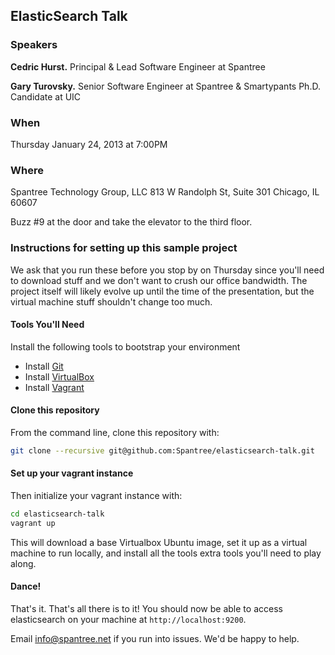 ## ElasticSearch Talk

### Speakers
**Cedric Hurst.** Principal & Lead Software Engineer at Spantree

**Gary Turovsky.** Senior Software Engineer at Spantree & Smartypants Ph.D. Candidate at UIC

### When

Thursday January 24, 2013 at 7:00PM

### Where

Spantree Technology Group, LLC
813 W Randolph St, Suite 301
Chicago, IL 60607

Buzz #9 at the door and take the elevator to the third floor.

### Instructions for setting up this sample project

We ask that you run these before you stop by on Thursday since you'll need to download stuff
and we don't want to crush our office bandwidth.  The project itself will likely evolve up until
the time of the presentation, but the virtual machine stuff shouldn't change too much.

#### Tools You'll Need

Install the following tools to bootstrap your environment

* Install [Git](https://help.github.com/articles/set-up-git)
* Install [VirtualBox](https://www.virtualbox.org/)
* Install [Vagrant](http://www.vagrantup.com/)

#### Clone this repository

From the command line, clone this repository with:

```bash
git clone --recursive git@github.com:Spantree/elasticsearch-talk.git
```

#### Set up your vagrant instance

Then initialize your vagrant instance with:

```bash
cd elasticsearch-talk
vagrant up
```

This will download a base Virtualbox Ubuntu image, set it up as a virtual machine to run locally,
and install all the tools extra tools you'll need to play along.

#### Dance!

That's it.  That's all there is to it!  You should now be able to access elasticsearch on your machine at
`http://localhost:9200`.

Email info@spantree.net if you run into issues.  We'd be happy to help.
